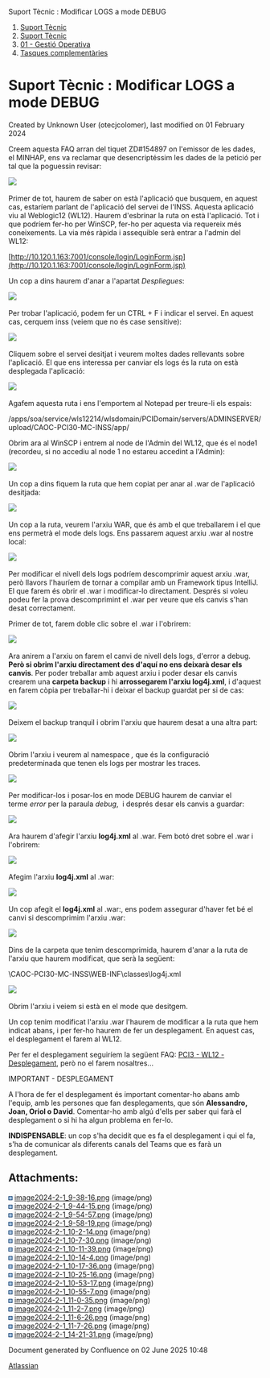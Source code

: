 Suport Tècnic : Modificar LOGS a mode DEBUG  

1.  [Suport Tècnic](index.html)
2.  [Suport Tècnic](13893782.html)
3.  [01 - Gestió Operativa](26313391.html)
4.  [Tasques complementàries](26313409.html)

Suport Tècnic : Modificar LOGS a mode DEBUG
===========================================

Created by Unknown User (otecjcolomer), last modified on 01 February 2024

  

Creem aquesta FAQ arran del tiquet ZD#154897 on l'emissor de les dades, el MINHAP, ens va reclamar que desencriptéssim les dades de la petició per tal que la poguessin revisar:

  

![](attachments/100009016/100009017.png)

  

Primer de tot, haurem de saber on està l'aplicació que busquem, en aquest cas, estaríem parlant de l'aplicació del servei de l'INSS. Aquesta aplicació viu al Weblogic12 (WL12). Haurem d'esbrinar la ruta on està l'aplicació. Tot i que podríem fer-ho per WinSCP, fer-ho per aquesta via requereix més coneixements. La via més ràpida i assequible serà entrar a l'admin del WL12:

[http://10.120.1.163:7001/console/login/LoginForm.jsp](http://10.120.1.163:7001/console/login/LoginForm.jsp)

  

Un cop a dins haurem d'anar a l'apartat _Despliegues_: 

  

![](attachments/100009016/100009018.png)

  

Per trobar l'aplicació, podem fer un CTRL + F i indicar el servei. En aquest cas, cerquem inss (veiem que no és case sensitive): 

  

![](attachments/100009016/100009019.png)

  

Cliquem sobre el servei desitjat i veurem moltes dades rellevants sobre l'aplicació. El que ens interessa per canviar els logs és la ruta on està desplegada l'aplicació:

  

![](attachments/100009016/100009020.png)

  

Agafem aquesta ruta i ens l'emportem al Notepad per treure-li els espais:

  

/apps/soa/service/wls12214/wlsdomain/PCIDomain/servers/ADMINSERVER/upload/CAOC-PCI30-MC-INSS/app/

  

Obrim ara al WinSCP i entrem al node de l'Admin del WL12, que és el node1 (recordeu, si no accediu al node 1 no estareu accedint a l'Admin):

  

![](attachments/100009016/100009021.png)

  

Un cop a dins fiquem la ruta que hem copiat per anar al .war de l'aplicació desitjada:

  

![](attachments/100009016/100009022.png)

  

Un cop a la ruta, veurem l'arxiu WAR, que és amb el que treballarem i el que ens permetrà el mode dels logs. Ens passarem aquest arxiu .war al nostre local:

  

![](attachments/100009016/100009023.png)

  

Per modificar el nivell dels logs podríem descomprimir aquest arxiu .war, però llavors l'hauríem de tornar a compilar amb un Framework tipus IntelliJ. El que farem és obrir el .war i modificar-lo directament. Després si voleu podeu fer la prova descomprimint el .war per veure que els canvis s'han desat correctament.

Primer de tot, farem doble clic sobre el .war i l'obrirem:

  

![](attachments/100009016/100009026.png)

  

Ara anirem a l'arxiu on farem el canvi de nivell dels logs, d'error a debug.  **Però si obrim l'arxiu directament des d'aquí no ens deixarà desar els canvis**. Per poder treballar amb aquest arxiu i poder desar els canvis crearem una **carpeta backup** i hi **arrossegarem l'arxiu log4j.xml**, i d'aquest en farem còpia per treballar-hi i deixar el backup guardat per si de cas:

  

![](attachments/100009016/100009029.png)

  

Deixem el backup tranquil i obrim l'arxiu que haurem desat a una altra part:

  

![](attachments/100009016/100009030.png)

  

Obrim l'arxiu i veurem al namespace _<priority value="error"/>,_ que és la configuració predeterminada que tenen els logs per mostrar les traces.

  

![](attachments/100009016/100009031.png)

  

Per modificar-los i posar-los en mode DEBUG haurem de canviar el terme _error_ per la paraula _debug_,  i després desar els canvis a guardar:

  

![](attachments/100009016/100009033.png)

  

Ara haurem d'afegir l'arxiu **log4j.xml** al .war. Fem botó dret sobre el .war i l'obrirem:

  

![](attachments/100009016/100009026.png)

  

  

Afegim l'arxiu **log4j.xml** al .war:

  

![](attachments/100009016/100009036.png)

  

  

Un cop afegit el **log4j.xml** al .war:, ens podem assegurar d'haver fet bé el canvi si descomprimim l'arxiu .war:

  

![](attachments/100009016/100009024.png)

  

Dins de la carpeta que tenim descomprimida, haurem d'anar a la ruta de l'arxiu que haurem modificat, que serà la següent:

\\CAOC-PCI30-MC-INSS\\WEB-INF\\classes\\log4j.xml

![](attachments/100009016/100009025.png)

  

Obrim l'arxiu i veiem si està en el mode que desitgem.

  

Un cop tenim modificat l'arxiu .war l'haurem de modificar a la ruta que hem indicat abans, i per fer-ho haurem de fer un desplegament. En aquest cas, el desplegament el farem al WL12.

Per fer el desplegament seguiríem la següent FAQ: [PCI3 - WL12 - Desplegament](PCI3---WL12---Desplegament_41520944.html), però no el farem nosaltres...

  

IMPORTANT - DESPLEGAMENT

A l'hora de fer el desplegament és important comentar-ho abans amb l'equip, amb les persones que fan desplegaments, que són **Alessandro, Joan, Oriol o David**. Comentar-ho amb algú d'ells per saber qui farà el desplegament o si hi ha algun problema en fer-lo. 

**INDISPENSABLE**: un cop s'ha decidit que es fa el desplegament i qui el fa, s'ha de comunicar als diferents canals del Teams que es farà un desplegament.

  

  

  

  

  

  

Attachments:
------------

![](images/icons/bullet_blue.gif) [image2024-2-1\_9-38-16.png](attachments/100009016/100009017.png) (image/png)  
![](images/icons/bullet_blue.gif) [image2024-2-1\_9-44-15.png](attachments/100009016/100009018.png) (image/png)  
![](images/icons/bullet_blue.gif) [image2024-2-1\_9-54-57.png](attachments/100009016/100009019.png) (image/png)  
![](images/icons/bullet_blue.gif) [image2024-2-1\_9-58-19.png](attachments/100009016/100009020.png) (image/png)  
![](images/icons/bullet_blue.gif) [image2024-2-1\_10-2-14.png](attachments/100009016/100009021.png) (image/png)  
![](images/icons/bullet_blue.gif) [image2024-2-1\_10-7-30.png](attachments/100009016/100009022.png) (image/png)  
![](images/icons/bullet_blue.gif) [image2024-2-1\_10-11-39.png](attachments/100009016/100009023.png) (image/png)  
![](images/icons/bullet_blue.gif) [image2024-2-1\_10-14-4.png](attachments/100009016/100009024.png) (image/png)  
![](images/icons/bullet_blue.gif) [image2024-2-1\_10-17-36.png](attachments/100009016/100009025.png) (image/png)  
![](images/icons/bullet_blue.gif) [image2024-2-1\_10-25-16.png](attachments/100009016/100009026.png) (image/png)  
![](images/icons/bullet_blue.gif) [image2024-2-1\_10-53-17.png](attachments/100009016/100009027.png) (image/png)  
![](images/icons/bullet_blue.gif) [image2024-2-1\_10-55-7.png](attachments/100009016/100009028.png) (image/png)  
![](images/icons/bullet_blue.gif) [image2024-2-1\_11-0-35.png](attachments/100009016/100009029.png) (image/png)  
![](images/icons/bullet_blue.gif) [image2024-2-1\_11-2-7.png](attachments/100009016/100009030.png) (image/png)  
![](images/icons/bullet_blue.gif) [image2024-2-1\_11-6-26.png](attachments/100009016/100009031.png) (image/png)  
![](images/icons/bullet_blue.gif) [image2024-2-1\_11-7-26.png](attachments/100009016/100009033.png) (image/png)  
![](images/icons/bullet_blue.gif) [image2024-2-1\_14-21-31.png](attachments/100009016/100009036.png) (image/png)  

Document generated by Confluence on 02 June 2025 10:48

[Atlassian](http://www.atlassian.com/)